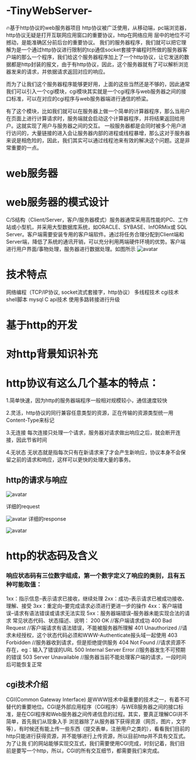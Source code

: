 # -TinyWebServer-
🔥基于http协议的web服务器项目
http协议被广泛使用，从移动端，pc端浏览器，http协议无疑是打开互联网应用窗口的重要协议，http在网络应用 层中的地位不可撼动，是能准确区分前后台的重要协议。
我们的服务器程序，我们就可以把它理解为是一个通过http协议进行限制的tcp通信socket套接字编程时所做的服务器客户端的那么一个程序，我们给这个服务器程序加上了一个http协议，让它发送的数据都是http封装的报文，由于有http协议，因此，这个服务器就有了可以解析浏览器发来的请求，并依据请求返回对应的响应。

而为了让我们这个服务器程序能够更好用，上面的这些当然还是不够的，因此通常我们可以引入一个cgi模块，cgi模块其实就是一个cgi程序与web服务器之间的接口标准，可以在对应的cgi程序与web服务器端进行通信的桥梁。

有了这个模块，比如我们就可以在服务器上做一个简单的计算器程序，那么当用户在页面上进行计算请求时，服务端就会启动这个计算器程序，并将结果返回给用户。这就实现了用户与服务器之间的交互。
一般服务器都是会同时被多个用户进行访问的，大量链接的进入会让服务器内部的进程或线程暴增，那么这对于服务器来说是相危险的，因此，我们其实可以通过线程池来有效的解决这个问题。这是非常重要的一点。


# web服务器

# web服务器的模式设计
C/S结构（Client/Server，客户/服务器模式）服务器通常采用高性能的PC、工作站或小型机，并采用大型数据库系统，如ORACLE、SYBASE、InfORMix或 SQL Server。客户端需要安装专用的客户端软件。通过将任务合理分配到Client端和Server端，降低了系统的通讯开销，可以充分利用两端硬件环境的优势。客户端进行用户界面/事物处理，服务器进行数据处理。如图所示
![avatar](https://img-blog.csdnimg.cn/2020071116151968.png?x-oss-process=image/watermark,type_ZmFuZ3poZW5naGVpdGk,shadow_10,text_aHR0cHM6Ly9ibG9nLmNzZG4ubmV0L2ZhbXVy,size_16,color_FFFFFF,t_70)

# 技术特点
网络编程（TCP/IP协议, socket流式套接字，http协议）
多线程技术
cgi技术
shell脚本
mysql C api技术
使用多路转接进行升级

# 基于http的开发
# 对http背景知识补充
# http协议有这么几个基本的特点：
1.简单快速，因为http的服务器端程序一般相对规模较小，通信速度较快

2.灵活，http协议的同行兼容任意类型的资源，正在传输的资源类型统一用Content-Type来标记

3.无连接 每次连接只处理一个请求，服务器对请求做出响应之后，就会断开连接，因此节省时间

4.无状态 无状态就是指每次只有在新请求来了才会产生新响应，协议本身不会保留之前的请求和响应，这样可以更快的处理大量的事务。

## http的请求与响应
![avatar](https://img-blog.csdnimg.cn/20200711162123587.png?x-oss-process=image/watermark,type_ZmFuZ3poZW5naGVpdGk,shadow_10,text_aHR0cHM6Ly9ibG9nLmNzZG4ubmV0L2ZhbXVy,size_16,color_FFFFFF,t_70)

详细的request

![avatar](https://img-blog.csdnimg.cn/20200711162235578.png?x-oss-process=image/watermark,type_ZmFuZ3poZW5naGVpdGk,shadow_10,text_aHR0cHM6Ly9ibG9nLmNzZG4ubmV0L2ZhbXVy,size_16,color_FFFFFF,t_70)
详细的response

![avatar](https://img-blog.csdnimg.cn/20200711162246322.png?x-oss-process=image/watermark,type_ZmFuZ3poZW5naGVpdGk,shadow_10,text_aHR0cHM6Ly9ibG9nLmNzZG4ubmV0L2ZhbXVy,size_16,color_FFFFFF,t_70)

# http的状态码及含义
### 响应状态码有三位数字组成，第一个数字定义了响应的类别，且有五种可能取值：
1xx：指示信息–表示请求已接收，继续处理
2xx：成功–表示请求已被成功接收、理解、接受
3xx：重定向–要完成请求必须进行更进一步的操作
4xx：客户端错误–请求有语法错误或请求无法实现
5xx：服务器端错误–服务器未能实现合法的请求
常见状态代码、状态描述、说明：
200 OK //客户端请求成功
400 Bad Request //客户端请求有语法错误，不能被服务器所理解
401 Unauthorized //请求未经授权，这个状态代码必须和WWW-Authenticate报头域一起使用
403 Forbidden //服务器收到请求，但是拒绝提供服务
404 Not Found //请求资源不存在，eg：输入了错误的URL
500 Internal Server Error //服务器发生不可预期的错误
503 Server Unavailable //服务器当前不能处理客户端的请求，一段时间后可能恢复正常

## cgi技术介绍
CGI(Common Gateway Interface) 是WWW技术中最重要的技术之一，有着不可替代的重要地位。CGI是外部应用程序（CGI程序）与WEB服务器之间的接口标准，是在CGI程序和Web服务器之间传递信息的过程。其实，要真正理解CGI并不简单，首先我们从现象入手
浏览器除了从服务器下获得资源（网页，图片，文字等），有时候还有能上传一些东西（提交表单，注册用户之类的），看看我们目前的http只能进行获得资源，并不能够进行上传资源，所以目前http并不具有交互式。为了让我
们的网站能够实现交互式，我们需要使用CGI完成，时刻记着，我们目前是要写一个http，所以，CGI的所有交互细节，都需要我们来完成。
